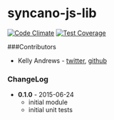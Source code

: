 # syncano-js-lib

[![Code Climate](https://codeclimate.com/repos/558ea6ad695680479a00276f/badges/97dca413d9b029dc5b01/gpa.svg)](https://codeclimate.com/repos/558ea6ad695680479a00276f/feed)  [![Test Coverage](https://codeclimate.com/github/Syncano/syncano-js-lib/badges/coverage.svg)](https://codeclimate.com/github/Syncano/syncano-js-lib/coverage)


###Contributors
* Kelly Andrews - [twitter](https://twitter.com/kellyjandrews), [github](https://github.com/kellyjandrews)


### ChangeLog
* **0.1.0** - 2015-06-24
    * initial module
    * initial unit tests
